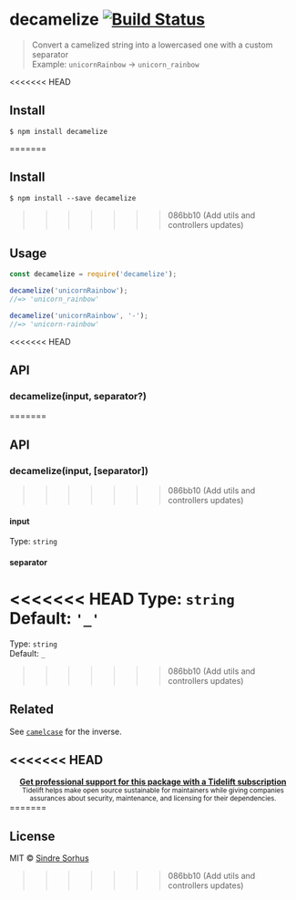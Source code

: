 # decamelize [![Build Status](https://travis-ci.org/sindresorhus/decamelize.svg?branch=master)](https://travis-ci.org/sindresorhus/decamelize)

> Convert a camelized string into a lowercased one with a custom separator<br>
> Example: `unicornRainbow` → `unicorn_rainbow`

<<<<<<< HEAD
## Install

```
$ npm install decamelize
```

=======

## Install

```
$ npm install --save decamelize
```


>>>>>>> 086bb10 (Add utils and controllers updates)
## Usage

```js
const decamelize = require('decamelize');

decamelize('unicornRainbow');
//=> 'unicorn_rainbow'

decamelize('unicornRainbow', '-');
//=> 'unicorn-rainbow'
```

<<<<<<< HEAD
## API

### decamelize(input, separator?)
=======

## API

### decamelize(input, [separator])
>>>>>>> 086bb10 (Add utils and controllers updates)

#### input

Type: `string`

#### separator

<<<<<<< HEAD
Type: `string`\
Default: `'_'`
=======
Type: `string`<br>
Default: `_`

>>>>>>> 086bb10 (Add utils and controllers updates)

## Related

See [`camelcase`](https://github.com/sindresorhus/camelcase) for the inverse.

<<<<<<< HEAD
---

<div align="center">
	<b>
		<a href="https://tidelift.com/subscription/pkg/npm-decamelize?utm_source=npm-decamelize&utm_medium=referral&utm_campaign=readme">Get professional support for this package with a Tidelift subscription</a>
	</b>
	<br>
	<sub>
		Tidelift helps make open source sustainable for maintainers while giving companies<br>assurances about security, maintenance, and licensing for their dependencies.
	</sub>
</div>
=======

## License

MIT © [Sindre Sorhus](https://sindresorhus.com)
>>>>>>> 086bb10 (Add utils and controllers updates)

